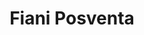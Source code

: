---
title: "Fiani Posventa"
url: /san-fernando-del-valle-de-catamarca/fiani-posventa/
shop: reparación de automóviles
---